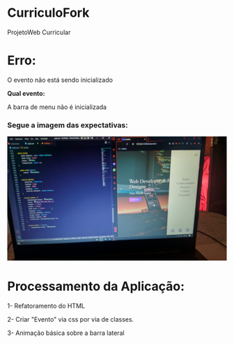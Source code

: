 # CurriculoFork
ProjetoWeb Curricular

<h1>Erro:</h1>
<p>O evento não está sendo inicializado</p>
<p><strong>Qual evento: </strong></p>
<p>A barra de menu não é inicializada</p>

<h3>Segue a imagem das expectativas: </h3>
<img src='./imagens/imgExpect.jpeg' alt='computador mostrando a imagem da barra lateral do menu sendo aberta'>


<h1>Processamento da Aplicação: </h1>
<p>1- Refatoramento do HTML</p>
<p>2- Criar "Evento" via css por via de classes.</p>
<p>3- Animação básica sobre a barra lateral</p>

